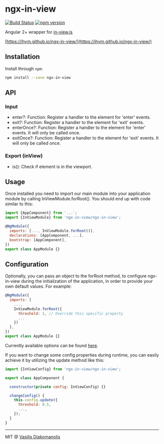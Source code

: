 # ngx-in-view

[![Build Status](https://travis-ci.org/ihym/ngx-in-view.svg?branch=master)](https://travis-ci.org/ihym/ngx-in-view)
[![npm version](https://badge.fury.io/js/ngx-in-view.svg)](https://www.npmjs.com/package/ngx-in-view)

Angular 2+ wrapper for [in-view.js](https://github.com/camwiegert/in-view)

[https://ihym.github.io/ngx-in-view/](https://ihym.github.io/ngx-in-view/)

## Installation

Install through `npm`:

```bash
npm install --save ngx-in-view
```


## API

### Input

* enter?: Function: Register a handler to the element for 'enter' events.
* exit?: Function: Register a handler to the element for 'exit' events.
* enterOnce?: Function: Register a handler to the element for 'enter' events. It will only be called once.
* exitOnce?: Function: Register a handler to the element for 'exit' events. It will only be called once.

### Export (inView)
* is(): Check if element is in the viewport.


## Usage
Once installed you need to import our main module into your application module by calling InViewModule.forRoot(). You should end up with code similar to this:

```javascript
import {AppComponent} from '...';
import {InViewModule} from 'ngx-in-view/ngx-in-view';

@NgModule({
  imports: [..., InViewModule.forRoot()],
  declarations: [AppComponent, ...],
  bootstrap: [AppComponent],
})
export class AppModule {}
```


## Configuration

Optionally, you can pass an object to the forRoot method, to configure ngx-in-view during the initialization of the application, in order to provide your own default values. For example:

```javascript
@NgModule({
  imports: [
    ...,
    InViewModule.forRoot({
      threshold: 1, // Override this specific property
      ...
    })
  ],
})
export class AppModule {}
```

Currently available options can be found [here](https://github.com/ihym/ngx-in-view/blob/master/src/config/config.interface.ts).

If you want to change some config properties during runtime, you can easily achieve it by utilizing the update method like this:

```javascript
import {InViewConfig} from 'ngx-in-view/ngx-in-view';

export class AppComponent {

  constructor(private config: InViewConfig) {}

  changeConfig() {
    this.config.update({
      threshold: 0.5,
      ...,
    });
  }
}
```

***
MIT @ [Vasilis Diakomanolis](https://github.com/ihym)
